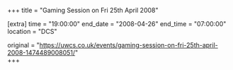 +++
title = "Gaming Session on Fri 25th April 2008"

[extra]
time = "19:00:00"
end_date = "2008-04-26"
end_time = "07:00:00"
location = "DCS"

original = "https://uwcs.co.uk/events/gaming-session-on-fri-25th-april-2008-1474489008051/"    
+++



